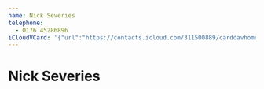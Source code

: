 ```yaml
---
name: Nick Severies
telephone:
  - 0176 45286896
iCloudVCard: '{"url":"https://contacts.icloud.com/311500889/carddavhome/card/5F285D48-CC8B-44C6-96C1-90904604C0C5.vcf","etag":"\"lbs2ugs1\"","data":"BEGIN:VCARD\r\nVERSION:3.0\r\nFN:\r\nN:;Nick Severies;;;\r\nUID:F0B9102D-B35D-4308-B53A-75671603E27F\r\nPRODID:-//Apple Inc.//iOS 16.1.1//EN\r\nREV:2025-04-03T22:04:00Z\r\nORG:;\r\nTEL:0176 45286896\r\nEND:VCARD"}'
---
```

# Nick Severies